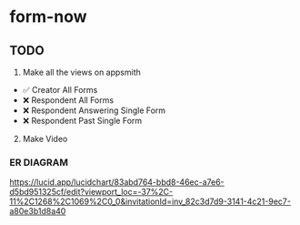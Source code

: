 # form-now

## TODO
1. Make all the views on appsmith
  - ✅ Creator All Forms
  - ❌ Respondent All Forms
  - ❌ Respondent Answering Single Form
  - ❌ Respondent Past Single Form

2. Make Video

### ER DIAGRAM
https://lucid.app/lucidchart/83abd764-bbd8-46ec-a7e6-d5bd951325cf/edit?viewport_loc=-37%2C-11%2C1268%2C1069%2C0_0&invitationId=inv_82c3d7d9-3141-4c21-9ec7-a80e3b1d8a40
